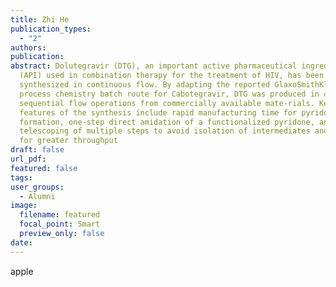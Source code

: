 ```yaml
---
title: Zhi He
publication_types:
  - "2"
authors:
publication:
abstract: Dolutegravir (DTG), an important active pharmaceutical ingredient
  (API) used in combination therapy for the treatment of HIV, has been
  synthesized in continuous flow. By adapting the reported GlaxoSmithKline
  process chemistry batch route for Cabotegravir, DTG was produced in 4.5 h in
  sequential flow operations from commercially available mate-rials. Key
  features of the synthesis include rapid manufacturing time for pyridone
  formation, one-step direct amidation of a functionalized pyridone, and
  telescoping of multiple steps to avoid isolation of intermediates and enable
  for greater throughput
draft: false
url_pdf:
featured: false
tags:
user_groups:
  - Alumni
image:
  filename: featured
  focal_point: Smart
  preview_only: false
date: 
---
```

apple
